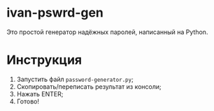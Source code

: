 # ivan-pswrd-gen
Это простой генератор надёжных паролей, написанный на Python.

# Инструкция
1. Запустить файл `password-generator.py`;
2. Скопировать/переписать результат из консоли;
3. Нажать ENTER;
4. Готово!